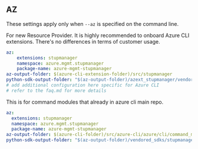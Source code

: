 ## AZ

These settings apply only when `--az` is specified on the command line.

For new Resource Provider. It is highly recommended to onboard Azure CLI extensions. There's no differences in terms of customer usage. 

``` yaml $(az) && $(target-mode) != 'core'
az:
    extensions: stupmanager
    namespace: azure.mgmt.stupmanager
    package-name: azure-mgmt-stupmanager
az-output-folder: $(azure-cli-extension-folder)/src/stupmanager
python-sdk-output-folder: "$(az-output-folder)/azext_stupmanager/vendored_sdks/stupmanager"
# add additional configuration here specific for Azure CLI
# refer to the faq.md for more details
```



This is for command modules that already in azure cli main repo. 
``` yaml $(az) && $(target-mode) == 'core'
az:
  extensions: stupmanager
  namespace: azure.mgmt.stupmanager
  package-name: azure-mgmt-stupmanager
az-output-folder: $(azure-cli-folder)/src/azure-cli/azure/cli/command_modules/stupmanager
python-sdk-output-folder: "$(az-output-folder)/vendored_sdks/stupmanager"
``` 